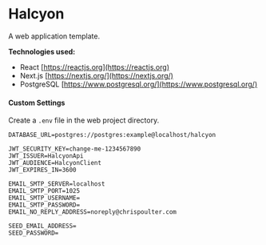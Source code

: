 # Halcyon

A web application template.

**Technologies used:**

-   React
    [https://reactjs.org](https://reactjs.org)
-   Next.js
    [https://nextjs.org/](https://nextjs.org/)
-   PostgreSQL
    [https://www.postgresql.org/](https://www.postgresql.org/)

#### Custom Settings

Create a `.env` file in the web project directory.

```
DATABASE_URL=postgres://postgres:example@localhost/halcyon

JWT_SECURITY_KEY=change-me-1234567890
JWT_ISSUER=HalcyonApi
JWT_AUDIENCE=HalcyonClient
JWT_EXPIRES_IN=3600

EMAIL_SMTP_SERVER=localhost
EMAIL_SMTP_PORT=1025
EMAIL_SMTP_USERNAME=
EMAIL_SMTP_PASSWORD=
EMAIL_NO_REPLY_ADDRESS=noreply@chrispoulter.com

SEED_EMAIL_ADDRESS=
SEED_PASSWORD=
```
